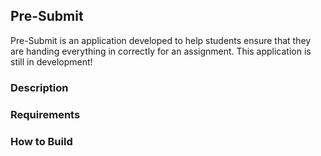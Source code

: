 ## Pre-Submit
Pre-Submit is an application developed to help students ensure that they are handing everything in correctly for an assignment. This application is still in development!

### Description


### Requirements


### How to Build

